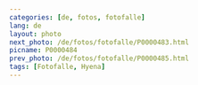 ```yaml
---
categories: [de, fotos, fotofalle]
lang: de
layout: photo
next_photo: /de/fotos/fotofalle/P0000483.html
picname: P0000484
prev_photo: /de/fotos/fotofalle/P0000485.html
tags: [Fotofalle, Hyena]
---
```

